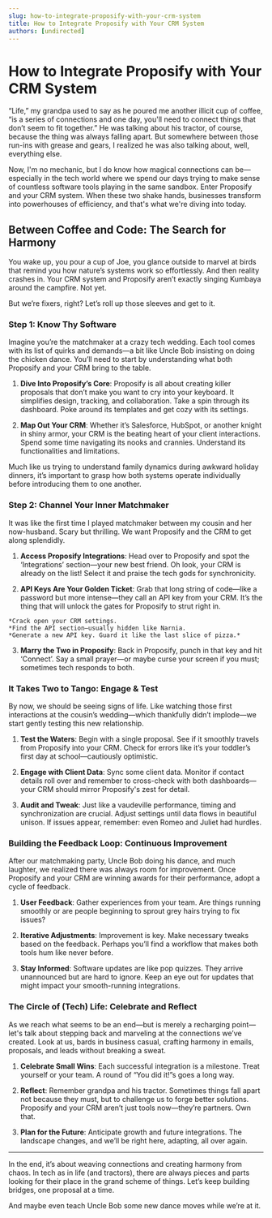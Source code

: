 ```yaml
---
slug: how-to-integrate-proposify-with-your-crm-system
title: How to Integrate Proposify with Your CRM System
authors: [undirected]
---
```



# How to Integrate Proposify with Your CRM System

“Life,” my grandpa used to say as he poured me another illicit cup of coffee, “is a series of connections and one day, you'll need to connect things that don’t seem to fit together.” He was talking about his tractor, of course, because the thing was always falling apart. But somewhere between those run-ins with grease and gears, I realized he was also talking about, well, everything else.

Now, I'm no mechanic, but I do know how magical connections can be—especially in the tech world where we spend our days trying to make sense of countless software tools playing in the same sandbox. Enter Proposify and your CRM system. When these two shake hands, businesses transform into powerhouses of efficiency, and that's what we're diving into today.

## Between Coffee and Code: The Search for Harmony

You wake up, you pour a cup of Joe, you glance outside to marvel at birds that remind you how nature’s systems work so effortlessly. And then reality crashes in. Your CRM system and Proposify aren’t exactly singing Kumbaya around the campfire. Not yet.

But we’re fixers, right? Let’s roll up those sleeves and get to it.

### Step 1: Know Thy Software

Imagine you’re the matchmaker at a crazy tech wedding. Each tool comes with its list of quirks and demands—a bit like Uncle Bob insisting on doing the chicken dance. You’ll need to start by understanding what both Proposify and your CRM bring to the table.

1. **Dive Into Proposify’s Core**: Proposify is all about creating killer proposals that don’t make you want to cry into your keyboard. It simplifies design, tracking, and collaboration. Take a spin through its dashboard. Poke around its templates and get cozy with its settings.

2. **Map Out Your CRM**: Whether it’s Salesforce, HubSpot, or another knight in shiny armor, your CRM is the beating heart of your client interactions. Spend some time navigating its nooks and crannies. Understand its functionalities and limitations.

Much like us trying to understand family dynamics during awkward holiday dinners, it’s important to grasp how both systems operate individually before introducing them to one another.

### Step 2: Channel Your Inner Matchmaker

It was like the first time I played matchmaker between my cousin and her now-husband. Scary but thrilling. We want Proposify and the CRM to get along splendidly.

1. **Access Proposify Integrations**: Head over to Proposify and spot the ‘Integrations’ section—your new best friend. Oh look, your CRM is already on the list! Select it and praise the tech gods for synchronicity.

2. **API Keys Are Your Golden Ticket**: Grab that long string of code—like a password but more intense—they call an API key from your CRM. It’s the thing that will unlock the gates for Proposify to strut right in.

```plaintext
*Crack open your CRM settings.
*Find the API section—usually hidden like Narnia.
*Generate a new API key. Guard it like the last slice of pizza.*
```

3. **Marry the Two in Proposify**: Back in Proposify, punch in that key and hit ‘Connect’. Say a small prayer—or maybe curse your screen if you must; sometimes tech responds to both.

### It Takes Two to Tango: Engage & Test

By now, we should be seeing signs of life. Like watching those first interactions at the cousin’s wedding—which thankfully didn’t implode—we start gently testing this new relationship.

1. **Test the Waters**: Begin with a single proposal. See if it smoothly travels from Proposify into your CRM. Check for errors like it’s your toddler’s first day at school—cautiously optimistic.

2. **Engage with Client Data**: Sync some client data. Monitor if contact details roll over and remember to cross-check with both dashboards—your CRM should mirror Proposify's zest for detail.

3. **Audit and Tweak**: Just like a vaudeville performance, timing and synchronization are crucial. Adjust settings until data flows in beautiful unison. If issues appear, remember: even Romeo and Juliet had hurdles.

### Building the Feedback Loop: Continuous Improvement

After our matchmaking party, Uncle Bob doing his dance, and much laughter, we realized there was always room for improvement. Once Proposify and your CRM are winning awards for their performance, adopt a cycle of feedback.

1. **User Feedback**: Gather experiences from your team. Are things running smoothly or are people beginning to sprout grey hairs trying to fix issues?

2. **Iterative Adjustments**: Improvement is key. Make necessary tweaks based on the feedback. Perhaps you’ll find a workflow that makes both tools hum like never before.

3. **Stay Informed**: Software updates are like pop quizzes. They arrive unannounced but are hard to ignore. Keep an eye out for updates that might impact your smooth-running integrations.

### The Circle of (Tech) Life: Celebrate and Reflect

As we reach what seems to be an end—but is merely a recharging point—let's talk about stepping back and marveling at the connections we’ve created. Look at us, bards in business casual, crafting harmony in emails, proposals, and leads without breaking a sweat.

1. **Celebrate Small Wins**: Each successful integration is a milestone. Treat yourself or your team. A round of “You did it!”s goes a long way.

2. **Reflect**: Remember grandpa and his tractor. Sometimes things fall apart not because they must, but to challenge us to forge better solutions. Proposify and your CRM aren’t just tools now—they’re partners. Own that.

3. **Plan for the Future**: Anticipate growth and future integrations. The landscape changes, and we’ll be right here, adapting, all over again.

---

In the end, it’s about weaving connections and creating harmony from chaos. In tech as in life (and tractors), there are always pieces and parts looking for their place in the grand scheme of things. Let’s keep building bridges, one proposal at a time.

And maybe even teach Uncle Bob some new dance moves while we’re at it.